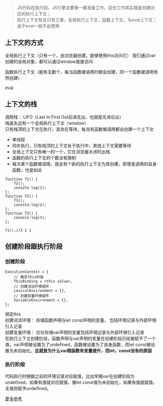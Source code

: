 
>JS代码在执行前，JS引擎总要做一番准备工作，这份工作其实就是创建对应的执行上下文；<br/>
执行上下文有且只有三类，全局执行上下文，函数上下文，与eval上下文；由于eval一般不会使用

## 上下文的方式
全局执行上下文（只有一个，由浏览器创建，能够使用this访问它） 我们通过var创建的全局对象，都可以通过window直接访问

函数执行上下文（能有无数个，每当函数被调用时都会创建，同一个函数被调用依然创建）

eval

## 上下文的栈
调用栈： LIFO（Last In First Out后进先出，也就是先进后出）<br/>
栈底永远有一个全局执行上下文（window）<br/>
只有栈顶的上下文在执行，其余在等待，每当有函数被调用都会创建一个上下文<br/>
* 单线程
* 同步执行，只有栈顶的上下文处于执行中，其他上下文需要等待
* 全局上下文只有唯一的一个，它在浏览器关闭时出栈
* 函数的执行上下文的个数没有限制
* 每次某个函数被调用，就会有个新的执行上下文为其创建，即使是调用的自身函数，也是如此

```
function f1() {
    f2();
    console.log(1);
};
function f2() {
    f3();
    console.log(2);
};
function f3() {
    console.log(3);
};

f1();//3 2 1
```
## 创建阶段跟执行阶段
### 创建阶段
```
ExecutionContext = {  
    // 确定this的值
    ThisBinding = <this value>,
    // 创建词法环境组件
    LexicalEnvironment = {},
    // 创建变量环境组件
    VariableEnvironment = {},
};
```
绑定this<br/>
创建词法环境： 存储函数声明与let const声明的变量， 包括环境记录与外部环境引入记录<br/>
创建变量环境： 仅仅存储var声明的变量包括环境记录与外部环境引入记录<br/>
在执行上下文创建阶段，函数声明与var声明的变量在创建阶段已经被赋予了一个值，var声明被设置为了undefined，函数被设置为了自身函数，而let const被设置为未初始化。**这就是为什么var跟函数有变量提升，而let，const没有的原因**<br/>

### 执行阶段
代码执行时根据之前的环境记录对应赋值，比如早期var在创建阶段为undefined，如果有值就对应赋值，像let const值为未初始化，如果有值就赋值，无值则赋予undefined。


[更多参考](https://git-scm.com/downloads)